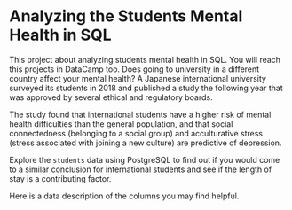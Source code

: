 # Analyzing the Students Mental Health in SQL
This project about analyzing students mental health in SQL. You will reach this projects in DataCamp too.
Does going to university in a different country affect your mental health? A Japanese international university surveyed its students in 2018 and published a study the following year that was approved by several ethical and regulatory boards.

The study found that international students have a higher risk of mental health difficulties than the general population, and that social connectedness (belonging to a social group) and acculturative stress (stress associated with joining a new culture) are predictive of depression.

Explore the `students` data using PostgreSQL to find out if you would come to a similar conclusion for international students and see if the length of stay is a contributing factor.

Here is a data description of the columns you may find helpful.

